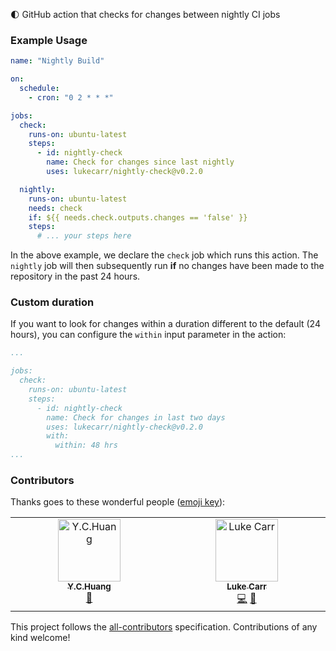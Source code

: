 🌓 GitHub action that checks for changes between nightly CI jobs

### Example Usage

```yml
name: "Nightly Build"

on:
  schedule:
    - cron: "0 2 * * *"

jobs:
  check:
    runs-on: ubuntu-latest
    steps:
      - id: nightly-check
        name: Check for changes since last nightly
        uses: lukecarr/nightly-check@v0.2.0

  nightly:
    runs-on: ubuntu-latest
    needs: check
    if: ${{ needs.check.outputs.changes == 'false' }}
    steps:        
      # ... your steps here
```

In the above example, we declare the `check` job which runs this action. The `nightly` job will then subsequently run **if** no changes have been made to the repository in the past 24 hours.

### Custom duration

If you want to look for changes within a duration different to the default (24 hours), you can configure the `within` input parameter in the action:

```yml
...

jobs:
  check:
    runs-on: ubuntu-latest
    steps:
      - id: nightly-check
        name: Check for changes in last two days
        uses: lukecarr/nightly-check@v0.2.0
        with:
          within: 48 hrs
...
```

### Contributors

Thanks goes to these wonderful people ([emoji key](https://allcontributors.org/docs/en/emoji-key)):

<!-- ALL-CONTRIBUTORS-LIST:START - Do not remove or modify this section -->
<!-- prettier-ignore-start -->
<!-- markdownlint-disable -->
<table>
  <tbody>
    <tr>
      <td align="center" valign="top" width="14.28%"><a href="https://shirinmi1520.github.io/"><img src="https://avatars.githubusercontent.com/u/33322926?v=4?s=100" width="100px;" alt="Y.C.Huang"/><br /><sub><b>Y.C.Huang</b></sub></a><br /><a href="https://github.com/lukecarr/nightly-check/issues?q=author%3AShiriNmi1520" title="Bug reports">🐛</a></td>
      <td align="center" valign="top" width="14.28%"><a href="https://www.carr.sh"><img src="https://avatars.githubusercontent.com/u/24438483?v=4?s=100" width="100px;" alt="Luke Carr"/><br /><sub><b>Luke Carr</b></sub></a><br /><a href="https://github.com/lukecarr/nightly-check/commits?author=lukecarr" title="Code">💻</a> <a href="https://github.com/lukecarr/nightly-check/commits?author=lukecarr" title="Documentation">📖</a></td>
    </tr>
  </tbody>
</table>

<!-- markdownlint-restore -->
<!-- prettier-ignore-end -->

<!-- ALL-CONTRIBUTORS-LIST:END -->

This project follows the [all-contributors](https://github.com/all-contributors/all-contributors) specification. Contributions of any kind welcome!
